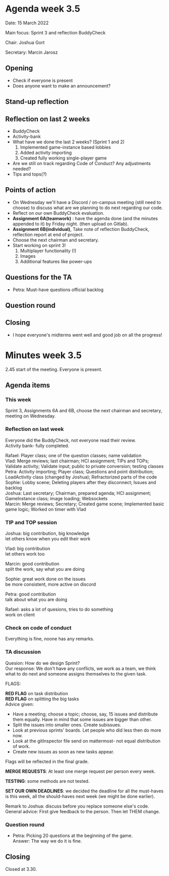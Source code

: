 # Agenda week 3.5

Date: 15 March 2022

Main focus: Sprint 3 and reflection BuddyCheck

Chair: Joshua Gort

Secretary: Marcin Jarosz

## Opening

- Check if everyone is present
- Does anyone want to make an announcement?

## Stand-up reflection

## Reflection on last 2 weeks

- BuddyCheck
- Activity-bank
- What have we done the last 2 weeks? (Sprint 1 and 2)
  1. Implemented game-instance based lobbies
  2. Added activity importing
  3. Created fully working single-player game
- Are we still on track regarding Code of Conduct? Any adjustments needed?
- Tips and tops(?)

## Points of action

- On Wednesday we'll have a Discord / on-campus meeting (still need to choose) to discuss what are we planning to do next regarding our code.
- Reflect on our own BuddyCheck evaluation.
- **Assignment 6A(teamwork)** : have the agenda done (and the minutes appended to it) by Friday night. (then upload on Gitlab).
- **Assignment 6B(individual)**, Take note of reflection BuddyCheck, reflection report at end of project. 
- Choose the next chairman and secretary.
- Start working on sprint 3!
  1. Multiplayer functionality (!)
  2. Images
  3. Additional features like power-ups

## Questions for the TA

- Petra: Must-have questions official backlog

## Question round

## Closing
- I hope everyone's midterms went well and good job on all the progress!

# Minutes week 3.5

2.45 start of the meeting. Everyone is present.

## Agenda items


### This week

Sprint 3, Assignments 6A and 6B, choose the next chairman and secretary, meeting on Wednesday.

### Reflection on last week
Everyone did the BuddyCheck, not everyone read their review.<br>
Activity bank- fully completed.

Rafael: Player class; one of the question classes; name validation<br>
Vlad: Merge reviews; last chairman; HCI assignment; TIPs and TOPs; Validate activity; Validate input; public to private conversion; testing classes<br>
Petra: Activity importing; Player class; Questions and point distribution; LoadActivity class (changed by Joshua); Refractorized parts of the code<br>
Sophie: Lobby scene; Deleting players after they disconnect; Issues and backlog<br>
Joshua: Last secretary; Chairman, prepared agenda; HCI assignment; GameInstance class; image loading; Websockets<br>
Marcin: Merge reviews; Secretary; Created game scene; Implemented basic game logic; Worked on timer with Vlad<br>

### TIP and TOP session

Joshua: big contribution, big knowledge<br>
        let others know when you edit their work

Vlad: big contribution<br>
      let others work too

Marcin: good contribution<br>
        split the work, say what you are doing

Sophie: great work done on the issues<br>
        be more consistent, more active on discord

Petra:  good contribution<br>
        talk about what you are doing

Rafael: asks a lot of quesions, tries to do something<br>
        work on client

### Check on code of conduct

Everything is fine, noone has any remarks.

### TA discussion

Quesion: How do we design Sprint?<br>
Our response: We don't have any conflicts, we work as a team, we think what to do next and someone assigns themselves to the given task.

FLAGS:

**RED FLAG** on task distribution<br>
**RED FLAG** on splitting the big tasks<br>
Advice given:
* Have a meeting; choose a topic; choose, say, 15 issues and distribute them equally. Have in mind that some issues are bigger than other.
* Split the issues into smaller ones. Create subissues.
* Look at previous sprints' boards. Let people who did less then do more now.
* Look at the gitInspector file send on mattermost- not equal distribution of work.
* Create new issues as soon as new tasks appear.

Flags will be reflected in the final grade.

**MERGE REQUESTS**: At least one merge request per person every week.

**TESTING**: some methods are not tested. 

**SET OUR OWN DEADLINES**: we decided the deadline for all the must-haves is this week, all the should-haves next week (we might be done earlier).

Remark to Joshua: discuss before you replace someone else's code.<br>
General advice: First give feedback to the person. Then let THEM change.

### Question round

- Petra: Picking 20 questions at the beginning of the game.<br>
  Answer: The way we do it is fine.

## Closing

Closed at 3.30.